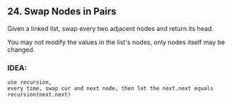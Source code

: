 ## 24. Swap Nodes in Pairs

Given a linked list, swap every two adjacent nodes and return its head.

You may not modify the values in the list's nodes, only nodes itself may be changed.

### IDEA:
```
use recursion, 
every time, swap cur and next node, then let the next.next equals recursion(next.next)
```